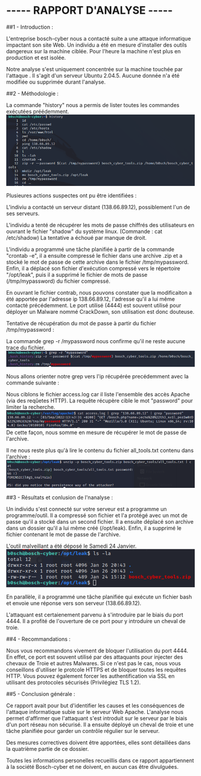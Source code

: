 #							----- RAPPORT D'ANALYSE -----


##1 - Introduction :

L'entreprise bosch-cyber nous a contacté suite a une attaque informatique impactant son site Web.
Un individu a été en mesure d'installer des outils dangereux sur la machine ciblée.
Pour l'heure la machine n'est plus en production et est isolée.

Notre analyse s'est uniquement concentrée sur la machine touchée par l'attaque . 
Il s'agit d'un serveur Ubuntu 2.04.5.
Aucune donnée n'a été modifiée ou supprimée durant l'analyse.


##2 - Méthodologie : 


La commande "history" nous a permis de lister toutes les commandes exécutées préédemment.
![history](https://github.com/FlorentIZO/FORENSIC_TP_IZORCHE_FLORENT/blob/main/TP03/IMG/tp03-1.PNG "history")

Plusieures actions suspectes ont pu être identifiées : 


L'indiviu a contacté un serveur distant (138.66.89.12), possiblement l'un de ses serveurs.

L'individu a tenté de récupérer les mots de passe chiffrés des utilisateurs en ouvrant le fichier "shadow" du système linux. (Commande : cat /etc/shadow)
La tentative a échoué par manque de droit.


L'individu a programmé une tâche planifiée à partir de la commande "crontab -e", il a ensuite compressé le fichier dans une archive .zip et a stocké le mot de passe de cette archive dans le fichier /tmp/mypassword.
Enfin, il a déplacé son fichier d'exécution compressé vers le répertoire "/opt/leak", puis il a supprimé le fichier de mots de passe (/tmp/mypassword) du fichier compressé.


En ouvrant le fichier contrab, nous pouvons constater que la modificaiton a été apportée par l'adresse ip 138.66.89.12, l'adresse qu'il a lui même contacté précédemment.
Le port utilisé (4444) est souvent utilisé pour déployer un Malware nommé CrackDown, son utilisation est donc douteuse.


Tentative de récupération du mot de passe à partir du fichier /tmp/mypassword :

La commande grep -r /mypassword nous confirme qu'il ne reste aucune trace du fichier.
![grep](https://github.com/FlorentIZO/FORENSIC_TP_IZORCHE_FLORENT/blob/main/TP03/IMG/grep.PNG "grep")

Nous allons orienter notre grep vers l'ip récupérée precédemment avec la commande suivante : 

Nous ciblons le fichier access.log car il liste l'ensemble des accès Apache (via des reqûetes HTTP).
La requête récupère cible le mot "password" pour limiter la recherche. 
![password](https://github.com/FlorentIZO/FORENSIC_TP_IZORCHE_FLORENT/blob/main/TP03/IMG/password.PNG "passwword")
De cette façon, nous somme en mesure de récupérer le mot de passe de l'archive.

Il ne nous reste plus qu'à lire le contenu du fichier all_tools.txt contenu dans l'archive :
![unzip](https://github.com/FlorentIZO/FORENSIC_TP_IZORCHE_FLORENT/blob/main/TP03/IMG/unzip.PNG "unzip")


##3 - Résultats et conlusion de l'nanalyse : 

Un individu s'est connecté sur votre serveur est a programme un programme/outil.
Il a compressé son fichier et l'a protégé avec un mot de passe qu'il a stocké dans un second fichier.
Il a ensuite déplacé son archive dans un dossier qu'il a lui même créé (/opt/leak).
Enfin, il a supprimé le fichier contenant le mot de passe de l'archive. 

L'outil malveillant  a été déposé le Samedi 24 Janvier.
![date](https://github.com/FlorentIZO/FORENSIC_TP_IZORCHE_FLORENT/blob/main/TP03/IMG/date_att.PNG "date")

En parallèle, il a programmé une tâche planifiée qui exécute un fichier bash et envoie une réponse vers son serveur (138.66.89.12).

L'attaquant est certaienement parvenu à s'introduire par le biais du port 4444.
Il a profité de l'ouverture de ce port pour y introduire un cheval de troie.


##4 - Recommandations : 

Nous vous recommandons vivement de bloquer l'utilisation du port 4444.
En effet, ce port est souvent utilisé par des attaquants pour injecter des chevaux de Troie et autres Malwares.
Si ce n'est pas le cas, nous vous conseillons d'utiliser le protcole HTTPS et de bloquer toutes les requêtes HTTP.
Vous pouvez également forcer les authentification via SSL en utilisant des protocoles sécurisés (Privilégiez TLS 1.2).
 

##5 - Conclusion générale :

Ce rapport avait pour but d'identifier les causes et les conséquences de l'attaque informatique subie sur le serveur Web Apache.
L'analyse nous permet d'affirmer que l'attaquant s'est introduit sur le serveur par le biais d'un port réseau non sécurisé.
Il a ensuite déployé un cheval de troie et une tâche planifiée pour garder un contrôle régulier sur le serveur.

Des mesures correctives doivent être apportées, elles sont détaillées dans la quatrième partie de ce dossier.

Toutes les informations personelles recueillis dans ce rapport appartiennent à la société Bosch-cyber et ne doivent, en aucun cas être divulguées.
